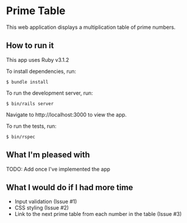 # Prime Table

This web application displays a multiplication table of prime numbers.

## How to run it

This app uses Ruby v3.1.2

To install dependencies, run:

```console
$ bundle install
```

To run the development server, run:

```console
$ bin/rails server
```

Navigate to http://localhost:3000 to view the app.

To run the tests, run:

```console
$ bin/rspec
```

## What I'm pleased with

TODO: Add once I've implemented the app

## What I would do if I had more time

- Input validation (Issue #1)
- CSS styling (Issue #2)
- Link to the next prime table from each number in the table (Issue #3)

